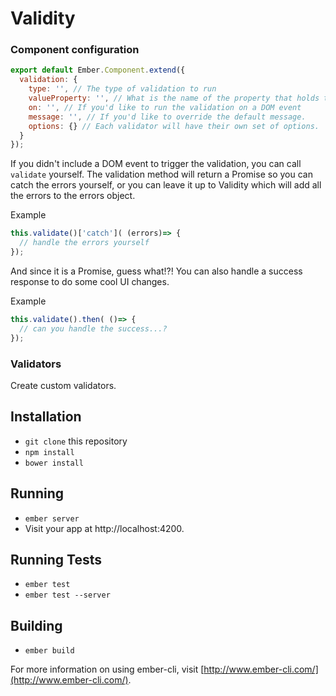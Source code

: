 # Validity

### Component configuration

```javascript
export default Ember.Component.extend({
  validation: {
    type: '', // The type of validation to run
    valueProperty: '', // What is the name of the property that holds the value
    on: '', // If you'd like to run the validation on a DOM event
    message: '', // If you'd like to override the default message.
    options: {} // Each validator will have their own set of options.
  }
});
```
If you didn't include a DOM event to trigger the validation, you can call `validate` yourself. The validation method will return a Promise so you can catch the errors yourself, or you can leave it up to Validity which will add all the errors to the errors object.

Example
```javascript
this.validate()['catch']( (errors)=> {
  // handle the errors yourself
});
```

And since it is a Promise, guess what!?! You can also handle a success response to do some cool UI changes.

Example
```javascript
this.validate().then( ()=> {
  // can you handle the success...?
});
```



### Validators

Create custom validators.

## Installation

* `git clone` this repository
* `npm install`
* `bower install`

## Running

* `ember server`
* Visit your app at http://localhost:4200.

## Running Tests

* `ember test`
* `ember test --server`

## Building

* `ember build`

For more information on using ember-cli, visit [http://www.ember-cli.com/](http://www.ember-cli.com/).
